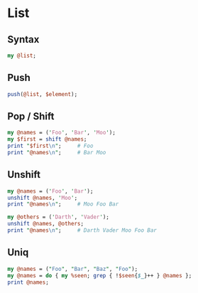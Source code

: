 # List

## Syntax

```perl
my @list;
```

## Push

```perl
push(@list, $element);
```

## Pop / Shift

```perl
my @names = ('Foo', 'Bar', 'Moo');
my $first = shift @names;
print "$first\n";     # Foo
print "@names\n";     # Bar Moo
```

## Unshift

```perl
my @names = ('Foo', 'Bar');
unshift @names, 'Moo';
print "@names\n";     # Moo Foo Bar

my @others = ('Darth', 'Vader');
unshift @names, @others;
print "@names\n";     # Darth Vader Moo Foo Bar
```

## Uniq

```perl
my @names = ("Foo", "Bar", "Baz", "Foo");
my @names = do { my %seen; grep { !$seen{$_}++ } @names };
print @names;
```
